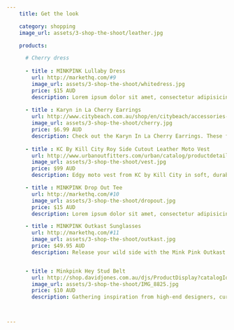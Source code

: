 ```yaml
---
    title: Get the look

    category: shopping
    image_url: assets/3-shop-the-shoot/leather.jpg

    products:

      # Cherry dress
      
      - title : MINKPINK Lullaby Dress
        url: http://markethq.com/#9
        image_url: assets/3-shop-the-shoot/whitedress.jpg
        price: $15 AUD
        description: Lorem ipsum dolor sit amet, consectetur adipisicing elit, sed do eiusmod tempor incididunt ut labore et dolore magna aliqua. Ut enim ad minim veniam, quis nostrud exercitation ullamco laboris nisi ut aliquip ex ea commodo consequat. Duis aute irure dolor in reprehenderit in voluptate velit esse cillum dolore eu fugiat nulla pariatur. Excepteur sint occaecat cupidatat non proident, sunt in culpa qui officia deserunt mollit anim id est laborum.
      
      - title : Karyn in La Cherry Earrings
        url: http://www.citybeach.com.au/shop/en/citybeach/accessories-womens-jewellery/karyn-in-la-cherry-earrings 
        image_url: assets/3-shop-the-shoot/cherry.jpg
        price: $6.99 AUD
        description: Check out the Karyn In La Cherry Earrings. These fruity treats are winners!Colour - Red. Hook earring with secure backing. Approx 5cm in length
    
      - title : KC By Kill City Roy Side Cutout Leather Moto Vest  
        url: http://www.urbanoutfitters.com/urban/catalog/productdetail.jsp?id=29503406&parentid=SEARCH+RESULTS
        image_url: assets/3-shop-the-shoot/vest.jpg
        price: $99 AUD
        description: Edgy moto vest from KC by Kill City in soft, durable genuine leather with quilting detail along the yoke and cutout sides.  Angled zip-up front with zippered pockets.  Finished with an adjustable, belted hem.  

      - title : MINKPINK Drop Out Tee
        url: http://markethq.com/#10
        image_url: assets/3-shop-the-shoot/dropout.jpg
        price: $15 AUD
        description: Lorem ipsum dolor sit amet, consectetur adipisicing elit, sed do eiusmod tempor incididunt ut labore et dolore magna aliqua. Ut enim ad minim veniam, quis nostrud exercitation ullamco laboris nisi ut aliquip ex ea commodo consequat. Duis aute irure dolor in reprehenderit in voluptate velit esse cillum dolore eu fugiat nulla pariatur. Excepteur sint occaecat cupidatat non proident, sunt in culpa qui officia deserunt mollit anim id est laborum.

      - title : MINKPINK Outkast Sunglasses
        url: http://markethq.com/#11
        image_url: assets/3-shop-the-shoot/outkast.jpg
        price: $49.95 AUD
        description: Release your wild side with the Mink Pink Outkast Sunglasses. These unique sunnies are bound to draw the attention you deserve! The Mink Pink Outkast Sunglasses are perfect for all your festivals this summer! Colour- Clear/ Mirror Yellow Lens 


      - title : Minkpink Hey Stud Belt
        url: http://shop.davidjones.com.au/djs/ProductDisplay?catalogId=10051&productId=1003509&langId=-1&storeId=10051&cm_mmc=googlesem-_-PLA-_-Clothing+and+Accessories+-+Clothing+Accessories+-+Belts-_-MINKPINK+Hey+Stud+Belt&CAWELAID=620017140000077290&gclid=CPTP7q7ni7wCFVVvvAodinwArA
        image_url: assets/3-shop-the-shoot/IMG_8825.jpg
        price: $10 AUD
        description: Gathering inspiration from high-end designers, current trends, street styling and vintage pieces, the Minkpink crew have worked hard to produce fresh and flattering garments such as this artificial leather studded belt. 



---
```


<style>
  #s3-shop-the-shoot .title {
    color: transparent;
    background: url(../assets/3-shop-the-shoot/heading-head-the-look.svg) no-repeat;
    background-size: contain;
    height: 100px;
  }
</style>